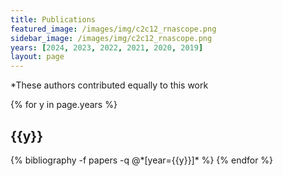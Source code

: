 ```yaml
---
title: Publications
featured_image: /images/img/c2c12_rnascope.png
sidebar_image: /images/img/c2c12_rnascope.png
years: [2024, 2023, 2022, 2021, 2020, 2019]
layout: page
---
```


\*These authors contributed equally to this work

<div class="publications">

{% for y in page.years %}
  <h2 class="year">{{y}}</h2>
  {% bibliography -f papers -q @*[year={{y}}]* %}
{% endfor %}

</div>
